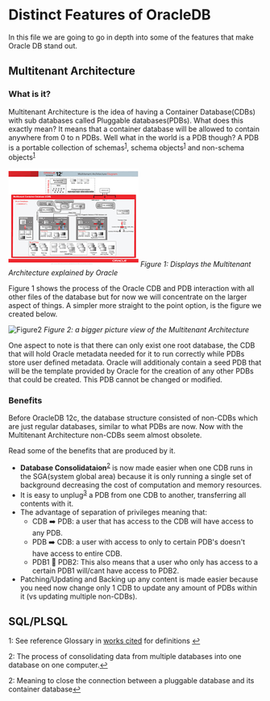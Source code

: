 # Distinct Features of OracleDB
In this file we are going to go in depth into some of the features that make Oracle DB stand out.


## Multitenant Architecture
### What is it?
Multitenant Architecture is the idea of having a Container Database(CDBs) with sub databases called Pluggable databases(PDBs). What
does this exactly mean? It means that a container database will be allowed to contain anywhere from 0 to n PDBs. Well what in the world is a PDB though? A PDB is a portable collection of schemas<sup>[1](#schema)</sup>, schema objects<sup>[1](#schema)</sup> and non-schema objects<sup>[1](#schema)</sup>

![Figure1](/images/Oracle12cMultitenant.png)
*Figure 1: Displays the Multitenant Architecture explained by Oracle*


Figure 1 shows the process of the Oracle CDB and PDB interaction with all other files of the database but for now we will concentrate on the larger aspect of things. A simpler more straight to the point option, is the figure we created below.

![Figure2]()
*Figure 2: a bigger picture view of the Multitenant Architecture*

One aspect to note is that there can only exist one root database, the CDB that will hold Oracle metadata needed for it to run correctly while PDBs store user defined metadata. Oracle will additionaly contain a seed PDB that will be the template provided by Oracle for the creation of any other PDBs that could be created. This PDB cannot be changed or modified.


### Benefits
Before OracleDB 12c, the database structure consisted of non-CDBs which are just regular databases, similar to what PDBs are now. Now with the Multitenant Architecture non-CDBs seem almost obsolete.

Read some of the benefits that are produced by it.
* **Database Consolidataion**<sup>[2](#dbc)</sup> is now made easier when one CDB runs in the SGA(system global area) because it is only running a single set of background decreasing the cost of computation and memory resources.
* It is easy to unplug<sup>[3](#unplug)</sup> a PDB from one CDB to another, transferring all contents with it.
* The advantage of separation of privileges meaning that:
    * CDB :arrow_right: PDB: a user that has access to the CDB will have access to any PDB.
    * PDB :arrow_right: CDB: a user with access to only to certain PDB's doesn't have access to entire CDB.
    * PDB1 :no_entry_sign: PDB2: This also means that a user who only has access to a certain PDB1 will/cant have access to PDB2.
* Patching/Updating and Backing up any content is made easier because you need now change only 1 CDB to update any amount of PDBs within it (vs updating multiple non-CDBs).


## SQL/PLSQL


<a name="schema">1</a>: See reference Glossary in [works cited][workscited] for definitions [↩](#schema)

<a name="dbc">2</a>: The process of consolidating data from multiple databases into one database on one computer.[↩](#dbc)

<a name="unplug">2</a>: Meaning to close the connection between a pluggable database and its container database[↩](#unplug)


[workscited]: (WorksCited.md)
